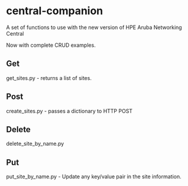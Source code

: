 # central-companion
A set of functions to use with the new version of HPE Aruba Networking Central


Now with complete CRUD examples.

## Get
get_sites.py - returns a list of sites.

## Post
create_sites.py - passes a dictionary to HTTP POST

## Delete
delete_site_by_name.py

## Put
put_site_by_name.py - Update any key/value pair in the site information.

